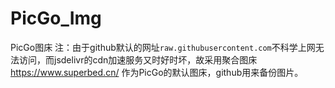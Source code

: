 # PicGo_Img
PicGo图床
注：由于github默认的网址`raw.githubusercontent.com`不科学上网无法访问，而jsdelivr的cdn加速服务又时好时坏，故采用聚合图床 https://www.superbed.cn/ 作为PicGo的默认图床，github用来备份图片。
